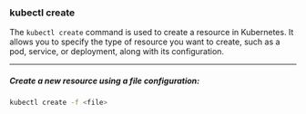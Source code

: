 ### kubectl create
The `kubectl create` command is used to create a resource in Kubernetes. It allows you to specify the type of resource you want to create, such as a pod, service, or deployment, along with its configuration.

---

##### Create a new resource using a file configuration:
```bash
kubectl create -f <file>
```